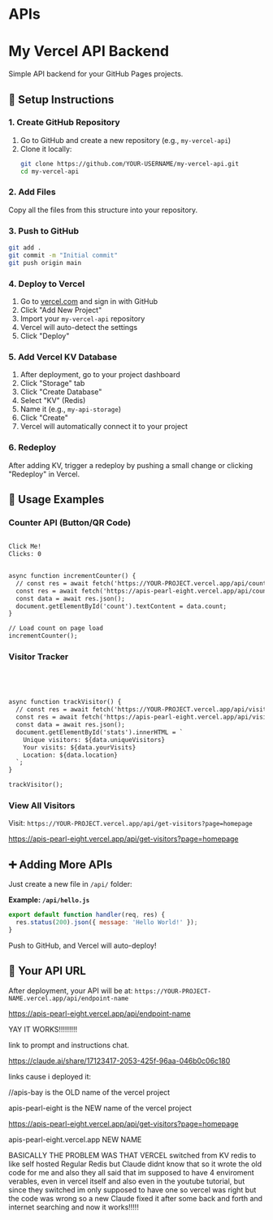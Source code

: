# APIs


# My Vercel API Backend

Simple API backend for your GitHub Pages projects.

## 🚀 Setup Instructions

### 1. Create GitHub Repository
1. Go to GitHub and create a new repository (e.g., `my-vercel-api`)
2. Clone it locally:
   ```bash
   git clone https://github.com/YOUR-USERNAME/my-vercel-api.git
   cd my-vercel-api
   ```

### 2. Add Files
Copy all the files from this structure into your repository.

### 3. Push to GitHub
```bash
git add .
git commit -m "Initial commit"
git push origin main
```

### 4. Deploy to Vercel
1. Go to [vercel.com](https://vercel.com) and sign in with GitHub
2. Click "Add New Project"
3. Import your `my-vercel-api` repository
4. Vercel will auto-detect the settings
5. Click "Deploy"

### 5. Add Vercel KV Database
1. After deployment, go to your project dashboard
2. Click "Storage" tab
3. Click "Create Database"
4. Select "KV" (Redis)
5. Name it (e.g., `my-api-storage`)
6. Click "Create"
7. Vercel will automatically connect it to your project

### 6. Redeploy
After adding KV, trigger a redeploy by pushing a small change or clicking "Redeploy" in Vercel.

## 📝 Usage Examples

### Counter API (Button/QR Code)
```html

Click Me!
Clicks: 0


async function incrementCounter() {
  // const res = await fetch('https://YOUR-PROJECT.vercel.app/api/counter?id=my-button');
  const res = await fetch('https://apis-pearl-eight.vercel.app/api/counter?id=my-button');
  const data = await res.json();
  document.getElementById('count').textContent = data.count;
}

// Load count on page load
incrementCounter();

```

### Visitor Tracker
```html




async function trackVisitor() {
  // const res = await fetch('https://YOUR-PROJECT.vercel.app/api/visitor-tracker?page=homepage');
  const res = await fetch('https://apis-pearl-eight.vercel.app/api/visitor-tracker?page=homepage');
  const data = await res.json();
  document.getElementById('stats').innerHTML = `
    Unique visitors: ${data.uniqueVisitors}
    Your visits: ${data.yourVisits}
    Location: ${data.location}
  `;
}

trackVisitor();

```

### View All Visitors
Visit: `https://YOUR-PROJECT.vercel.app/api/get-visitors?page=homepage`

https://apis-pearl-eight.vercel.app/api/get-visitors?page=homepage



## ➕ Adding More APIs

Just create a new file in `/api/` folder:

**Example: `/api/hello.js`**
```javascript
export default function handler(req, res) {
  res.status(200).json({ message: 'Hello World!' });
}
```

Push to GitHub, and Vercel will auto-deploy!

## 🔗 Your API URL
After deployment, your API will be at:
`https://YOUR-PROJECT-NAME.vercel.app/api/endpoint-name`

https://apis-pearl-eight.vercel.app/api/endpoint-name



YAY IT WORKS!!!!!!!!! 

link to prompt and instructions chat.

https://claude.ai/share/17123417-2053-425f-96aa-046b0c06c180


links cause i deployed it: 

//apis-bay is the OLD name of the vercel project

apis-pearl-eight is the NEW name of the vercel project

https://apis-pearl-eight.vercel.app/api/get-visitors?page=homepage


apis-pearl-eight.vercel.app
NEW NAME 

BASICALLY THE PROBLEM WAS THAT VERCEL switched from KV redis to like self hosted Regular Redis but Claude didnt know that so it wrote the old code for me and also they all said that im supposed to have 4 enviroment verables, even in vercel itself and also even in the youtube tutorial, but since they switched im only supposed to have one so vercel was right but the code was wrong so a new Claude fixed it after some back and forth and internet searching and now it works!!!!! 





